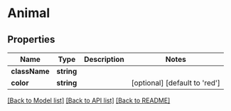 # Animal

## Properties
Name | Type | Description | Notes
------------ | ------------- | ------------- | -------------
**className** | **string** |  | 
**color** | **string** |  | [optional] [default to 'red']

[[Back to Model list]](../README.md#documentation-for-models) [[Back to API list]](../README.md#documentation-for-api-endpoints) [[Back to README]](../README.md)


